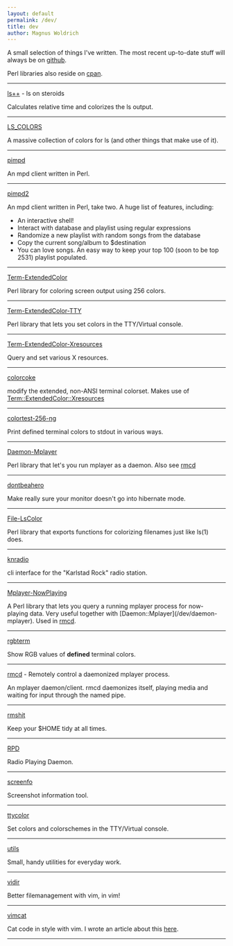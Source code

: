 ```yaml
---
layout: default
permalink: /dev/
title: dev
author: Magnus Woldrich
---
```


A small selection of things I've written. The most recent up-to-date
stuff will always be on [github](https://github.com/trapd00r).

Perl libraries also reside on [cpan](https://metacpan.org/author/WOLDRICH).

--------

[ls++](/dev/ls++) - ls on steroids

Calculates relative time and colorizes the ls output.

--------

[LS_COLORS](/dev/LS_COLORS)

A massive collection of colors for ls (and other things that make use of it).

--------

[pimpd](/dev/pimpd/)

An mpd client written in Perl.

--------

[pimpd2](/dev/pimpd2/)

An mpd client written in Perl, take two. A huge list of features, including:

* An interactive shell!
* Interact with database and playlist using regular expressions
* Randomize a new playlist with random songs from the database
* Copy the current song/album to $destination
* You can love songs. An easy way to keep your top 100 (soon to be top
  2531) playlist populated.

----

[Term-ExtendedColor](/dev/Term-ExtendedColor/)

Perl library for coloring screen output using 256 colors.

--------

[Term-ExtendedColor-TTY](/dev/Term-ExtendedColor-TTY/)

Perl library that lets you set colors in the TTY/Virtual console.

--------

[Term-ExtendedColor-Xresources](/dev/Term-ExtendedColor-Xresources/)

Query and set various X resources.

------

[colorcoke](/dev/colorcoke)

modify the extended, non-ANSI terminal colorset.
Makes use of [Term::ExtendedColor::Xresources](/dev/term-extendedcolor-xresources)

--------

[colortest-256-ng](/dev/c256)

Print defined terminal colors to stdout in various ways.

--------

[Daemon-Mplayer](/dev/daemon-mplayer)

Perl library that let's you run mplayer as a daemon.
Also see [rmcd](/dev/rmcd)

--------

[dontbeahero](/dev/dontbeahero/)

Make really sure your monitor doesn't go into hibernate mode.

--------

[File-LsColor](/dev/file-lscolor/)

Perl library that exports functions for colorizing filenames just like
ls(1) does.

--------

[knradio](/dev/knradio/)

cli interface for the "Karlstad Rock" radio station.

--------

[Mplayer-NowPlaying](/dev/mplayer-nowplaying/)

A Perl library that lets you query a running mplayer process for now-
playing data. Very useful together with [Daemon::Mplayer](/dev/daemon-
mplayer). Used in [rmcd](/dev/rmcd).

--------


[rgbterm](/dev/rgbterm/)

Show RGB values of __defined__ terminal colors.

--------

[rmcd](/dev/rmcd/) - Remotely control a daemonized mplayer process.

An mplayer daemon/client.
rmcd daemonizes itself, playing media and waiting for input through the
named pipe.

--------

[rmshit](/dev/rmshit/)

Keep your $HOME tidy at all times.

--------

[RPD](/dev/RPD/)

Radio Playing Daemon.

--------

[screenfo](/dev/screenfo/)

Screenshot information tool.

--------

[ttycolor](/dev/ttycolor/)

Set colors and colorschemes in the TTY/Virtual console.

--------

[utils](https://github.com/trapd00r/utils)

Small, handy utilities for everyday work.

--------

[vidir](/dev/vidir/)

Better filemanagement with vim, in vim!

--------

[vimcat](/dev/vimcat/)

Cat code in style with vim. I wrote an article about this [here](2018/11/27/use-vim-to-cat-files-in-style.html).

--------
